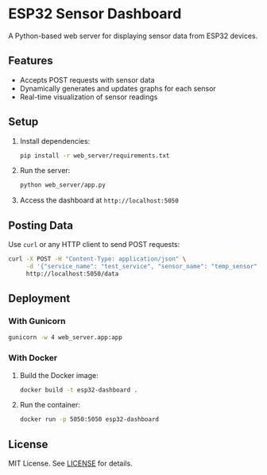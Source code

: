 # ESP32 Sensor Dashboard

A Python-based web server for displaying sensor data from ESP32 devices.

## Features

- Accepts POST requests with sensor data
- Dynamically generates and updates graphs for each sensor
- Real-time visualization of sensor readings

## Setup

1. Install dependencies:
   ```bash
   pip install -r web_server/requirements.txt
   ```
2. Run the server:
   ```bash
   python web_server/app.py
   ```
3. Access the dashboard at `http://localhost:5050`

## Posting Data

Use `curl` or any HTTP client to send POST requests:

```bash
curl -X POST -H "Content-Type: application/json" \
     -d '{"service_name": "test_service", "sensor_name": "temp_sensor", "sensor_value": 25.5}' \
     http://localhost:5050/data
```

## Deployment

### With Gunicorn

```bash
gunicorn -w 4 web_server.app:app
```

### With Docker

1. Build the Docker image:
   ```bash
   docker build -t esp32-dashboard .
   ```
2. Run the container:
   ```bash
   docker run -p 5050:5050 esp32-dashboard
   ```

## License

MIT License. See [LICENSE](LICENSE) for details.
